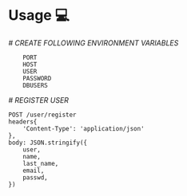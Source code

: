 # Usage 💻

_# CREATE FOLLOWING ENVIRONMENT VARIABLES_

```
    PORT
    HOST
    USER
    PASSWORD
    DBUSERS
```

_# REGISTER USER_

```
POST /user/register
headers{
    'Content-Type': 'application/json'
},
body: JSON.stringify({
	user,
	name,
	last_name,
	email,
	passwd,
})
```
